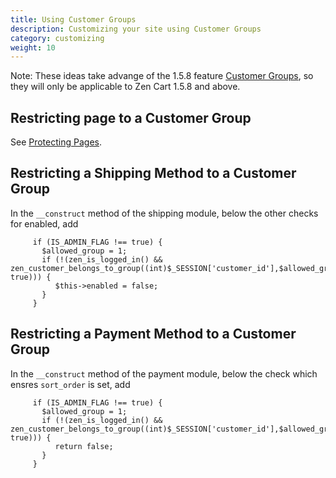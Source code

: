 ```yaml
---
title: Using Customer Groups
description: Customizing your site using Customer Groups 
category: customizing 
weight: 10
---
```


Note: These ideas take advange of the 1.5.8 feature [Customer Groups](/user/admin_pages/customers/customer_groups/), so they will only be applicable to Zen Cart 1.5.8 and above.

## Restricting page to a Customer Group 

See [Protecting Pages](/user/customizing/protecting_pages/#restricting-page-to-a-customer-group). 

## Restricting a Shipping Method to a Customer Group 

In the `__construct` method of the shipping module, below the other checks for enabled, add 

```
     if (IS_ADMIN_FLAG !== true) { 
       $allowed_group = 1; 
       if (!(zen_is_logged_in() && zen_customer_belongs_to_group((int)$_SESSION['customer_id'],$allowed_group, true))) {
          $this->enabled = false;
       } 
     } 
```

## Restricting a Payment Method to a Customer Group 

In the `__construct` method of the payment module, below the check which ensres `sort_order` is set, add 

```
     if (IS_ADMIN_FLAG !== true) { 
       $allowed_group = 1; 
       if (!(zen_is_logged_in() && zen_customer_belongs_to_group((int)$_SESSION['customer_id'],$allowed_group, true))) {
          return false; 
       } 
     } 
```

